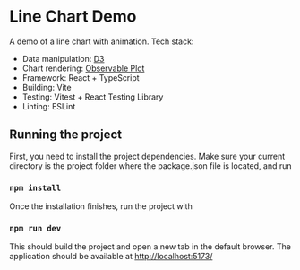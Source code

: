 # Line Chart Demo

A demo of a line chart with animation. Tech stack:

- Data manipulation: [D3](https://d3js.org/)
- Chart rendering: [Observable Plot](https://observablehq.com/plot/)
- Framework: React + TypeScript
- Building: Vite
- Testing: Vitest + React Testing Library
- Linting: ESLint

## Running the project

First, you need to install the project dependencies. Make sure your current directory is the project folder where the package.json file is located, and run

### `npm install`

Once the installation finishes, run the project with

### `npm run dev`

This should build the project and open a new tab in the default browser. The application should be available at [http://localhost:5173/](http://localhost:5173/)
